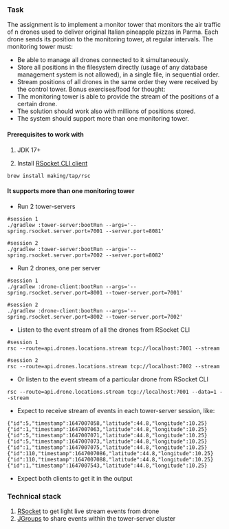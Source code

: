 ### Task

The assignment is to implement a monitor tower that monitors the air traffic of n drones used to deliver original Italian pineapple pizzas in Parma.
Each drone sends its position to the monitoring tower, at regular intervals.
The monitoring tower must:
* Be able to manage all drones connected to it simultaneously.
* Store all positions in the filesystem directly (usage of any database management system is not allowed), in a single file, in sequential order.
* Stream positions of all drones in the same order they were received by the control tower.
Bonus exercises/food for thought:
* The monitoring tower is able to provide the stream of the positions of a certain drone.
* The solution should work also with millions of positions stored.
* The system should support more than one monitoring tower.

#### Prerequisites to work with

1. JDK 17+

3. Install [RSocket CLI client](https://github.com/making/rsc)
```shell
brew install making/tap/rsc
```

#### It supports more than one monitoring tower

* Run 2 tower-servers
```shell
#session 1
./gradlew :tower-server:bootRun --args='--spring.rsocket.server.port=7001 --server.port=8081'

#session 2
./gradlew :tower-server:bootRun --args='--spring.rsocket.server.port=7002 --server.port=8082'
```

* Run 2 drones, one per server
```shell
#session 1
./gradlew :drone-client:bootRun --args='--spring.rsocket.server.port=8001 --tower-server.port=7001'

#session 2
./gradlew :drone-client:bootRun --args='--spring.rsocket.server.port=8002 --tower-server.port=7002'
```

* Listen to the event stream of all the drones from RSocket CLI
```shell
#session 1
rsc --route=api.drones.locations.stream tcp://localhost:7001 --stream

#session 2
rsc --route=api.drones.locations.stream tcp://localhost:7002 --stream
```

* Or listen to the event stream of a particular drone from RSocket CLI
```shell
rsc --route=api.drone.locations.stream tcp://localhost:7001 --data=1 --stream
```

* Expect to receive stream of events in each tower-server session, like:
```shell
{"id":5,"timestamp":1647007058,"latitude":44.8,"longitude":10.25}
{"id":1,"timestamp":1647007063,"latitude":44.8,"longitude":10.25}
{"id":5,"timestamp":1647007071,"latitude":44.8,"longitude":10.25}
{"id":5,"timestamp":1647007073,"latitude":44.8,"longitude":10.25}
{"id":1,"timestamp":1647007075,"latitude":44.8,"longitude":10.25}
{"id":110,"timestamp":1647007086,"latitude":44.8,"longitude":10.25}
{"id":110,"timestamp":1647007088,"latitude":44.8,"longitude":10.25}
{"id":1,"timestamp":1647007543,"latitude":44.8,"longitude":10.25}
```

* Expect both clients to get it in the output

### Technical stack

1. [RSocket](https://docs.spring.io/spring-framework/docs/current/reference/html/web-reactive.html#rsocket) to get light live stream events from drone
2. [JGroups](http://www.jgroups.org/) to share events within the tower-server cluster